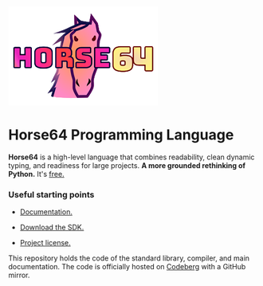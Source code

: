 
![Horse64 Title Logo](logo/logo-readme.png)


Horse64 Programming Language
============================

**Horse64** is a high-level language that combines readability, clean dynamic
typing, and readiness for large projects. **A more grounded rethinking
of Python.** It's [free.](
https://horse64.org/download)


### Useful starting points

- [Documentation.](https://horse64.org/docs/Welcome)

- [Download the SDK.](https://horse64.org/download)

- [Project license.](LICENSE.md)

This repository holds the code of the standard library, compiler,
and main documentation. The code is officially hosted on [Codeberg](
https://codeberg.org/Horse64/core.horse64.org) with a GitHub mirror.

